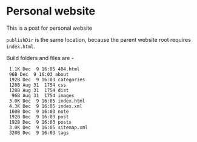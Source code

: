 # Personal website

This is a post for personal website

`publishDir` is the same location, because the parent website root requires `index.html`.

Build folders and files are - 
```
 1.1K Dec  9 16:05 404.html
 96B Dec  9 16:03 about
 192B Dec  9 16:03 categories
 128B Aug 31  1754 css
 128B Aug 31  1754 dist
  96B Aug 31  1754 images
 3.0K Dec  9 16:05 index.html
 4.3K Dec  9 16:05 index.xml
 160B Dec  9 16:03 note
 192B Dec  9 16:03 post
 192B Dec  9 16:03 posts
 3.0K Dec  9 16:05 sitemap.xml
 320B Dec  9 16:03 tags
```
